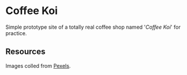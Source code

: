 # Coffee Koi

Simple prototype site of a totally real coffee shop named '_Coffee Koi_' for practice.

## Resources

Images colled from [Pexels](https://pexels.com).
